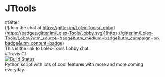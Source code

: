 # JTtools
#Gitter<br>
[![Join the chat at https://gitter.im/Lolex-Tools/Lobby](https://badges.gitter.im/Lolex-Tools/Lobby.svg)](https://gitter.im/Lolex-Tools/Lobby?utm_source=badge&utm_medium=badge&utm_campaign=pr-badge&utm_content=badge)<br>
 This is the link to Lolex-Tools Lobby chat.<br>
#Travis CI<br>
[![Build Status](https://travis-ci.org/LolexInc/Lolex-Tools.svg?branch=master)](https://travis-ci.org/LolexInc/Lolex-Tools)<br>
 Python script with lots of cool features with more and more coming everyday.
